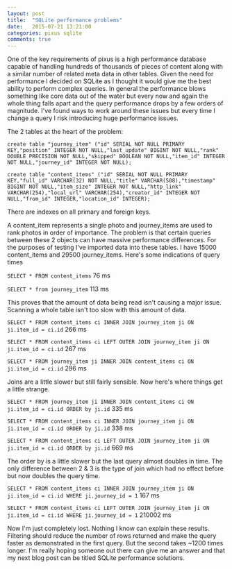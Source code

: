 ```yaml
---
layout: post
title:  "SQLite performance problems"
date:   2015-07-21 13:21:00
categories: pixus sqlite
comments: true
---
```


One of the key requirements of pixus is a high performance database capable of handling hundreds of thousands of pieces of content along with a similar number of related meta data in other tables. Given the need for performance I decided on SQLite as I thought it would give me the best ability to perform complex queries. In general the performance blows something like core data out of the water but every now and again the whole thing falls apart and the query performance drops by a few orders of magnitude. I've found ways to work around these issues but every time I change a query I risk introducing huge performance issues.

The 2 tables at the heart of the problem:

`create table "journey_item" ("id" SERIAL NOT NULL PRIMARY KEY,"position" INTEGER NOT NULL,"last_update" BIGINT NOT NULL,"rank" DOUBLE PRECISION NOT NULL,"skipped" BOOLEAN NOT NULL,"item_id" INTEGER NOT NULL,"journey_id" INTEGER NOT NULL);`

`create table "content_items" ("id" SERIAL NOT NULL PRIMARY KEY,"full_id" VARCHAR(32) NOT NULL,"title" VARCHAR(508),"timestamp" BIGINT NOT NULL,"item_size" INTEGER NOT NULL,"http_link" VARCHAR(254),"local_url" VARCHAR(254),"creator_id" INTEGER NOT NULL,"from_id" INTEGER,"location_id" INTEGER);`

There are indexes on all primary and foreign keys.

A content_item represents a single photo and journey_items are used to rank photos in order of importance. The problem is that certain queries between these 2 objects can have massive performance differences. For the purposes of testing I've imported data into these tables. I have 15000 content_items and 29500 journey_items. Here's some indications of query times

`SELECT * FROM content_items` 76 ms

`SELECT * from journey_item` 113 ms

This proves that the amount of data being read isn't causing a major issue. Scanning a whole table isn't too slow with this amount of data.

`SELECT * FROM content_items ci INNER JOIN journey_item ji ON ji.item_id = ci.id` 266 ms

`SELECT * FROM content_items ci LEFT OUTER JOIN journey_item ji ON ji.item_id = ci.id` 267 ms

`SELECT * FROM journey_item ji INNER JOIN content_items ci ON ji.item_id = ci.id` 296 ms

Joins are a little slower but still fairly sensible. Now here's where things get a little strange.

`SELECT * FROM journey_item ji INNER JOIN content_items ci ON ji.item_id = ci.id ORDER by ji.id` 335 ms

`SELECT * FROM content_items ci INNER JOIN journey_item ji ON ji.item_id = ci.id ORDER by ji.id` 338 ms

`SELECT * FROM content_items ci LEFT OUTER JOIN journey_item ji ON ji.item_id = ci.id ORDER by ji.id` 669 ms

The order by is a little slower but the last query almost doubles in time. The only difference between 2 & 3 is the type of join which had no effect before but now doubles the query time.

`SELECT * FROM content_items ci INNER JOIN journey_item ji ON ji.item_id = ci.id WHERE ji.journey_id = 1` 167 ms

`SELECT * FROM content_items ci LEFT OUTER JOIN journey_item ji ON ji.item_id = ci.id WHERE ji.journey_id = 1` 210002 ms

Now I'm just completely lost. Nothing I know can explain these results. Filtering should reduce the number of rows returned and make the query faster as demonstrated in the first query. But the second takes ~1200 times longer. I'm really hoping someone out there can give me an answer and that my next blog post can be titled SQLite performance solutions. 


